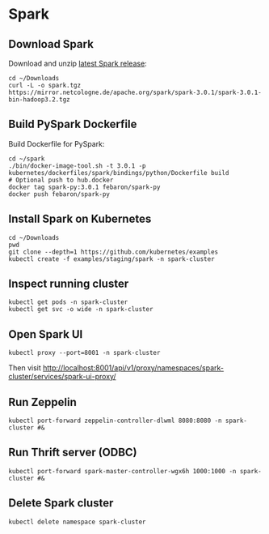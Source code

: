 # Spark

## Download Spark

Download and unzip [latest Spark release](https://spark.apache.org/downloads.html):

```shell
cd ~/Downloads
curl -L -o spark.tgz https://mirror.netcologne.de/apache.org/spark/spark-3.0.1/spark-3.0.1-bin-hadoop3.2.tgz
```

## Build PySpark Dockerfile

Build Dockerfile for PySpark:

```shell
cd ~/spark
./bin/docker-image-tool.sh -t 3.0.1 -p kubernetes/dockerfiles/spark/bindings/python/Dockerfile build
# Optional push to hub.docker
docker tag spark-py:3.0.1 febaron/spark-py
docker push febaron/spark-py
```

## Install Spark on Kubernetes

```shell
cd ~/Downloads
pwd
git clone --depth=1 https://github.com/kubernetes/examples
kubectl create -f examples/staging/spark -n spark-cluster
```

## Inspect running cluster

```shell
kubectl get pods -n spark-cluster
kubectl get svc -o wide -n spark-cluster
```

## Open Spark UI

```shell
kubectl proxy --port=8001 -n spark-cluster
```

Then visit [http://localhost:8001/api/v1/proxy/namespaces/spark-cluster/services/spark-ui-proxy/](http://localhost:8001/api/v1/proxy/namespaces/spark-cluster/services/spark-ui-proxy/)

## Run Zeppelin

```shell
kubectl port-forward zeppelin-controller-dlwml 8080:8080 -n spark-cluster #&
```

## Run Thrift server (ODBC)

```shell
kubectl port-forward spark-master-controller-wgx6h 1000:1000 -n spark-cluster #&
```

## Delete Spark cluster

```shell
kubectl delete namespace spark-cluster
```
